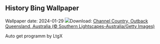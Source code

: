 ## History Bing Wallpaper
Wallpaper date: 2024-01-29
![](https://www.bing.com/th?id=OHR.ChannelOutback_EN-US7094425288_UHD.jpg&w=1000)Download: [Channel Country, Outback Queensland, Australia (© Southern Lightscapes-Australia/Getty Images)](https://www.bing.com/th?id=OHR.ChannelOutback_EN-US7094425288_UHD.jpg)

Auto get programm by LtgX
